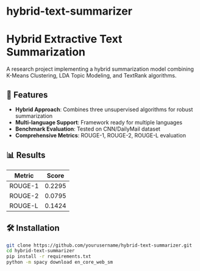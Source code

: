 # hybrid-text-summarizer
# Hybrid Extractive Text Summarization

A research project implementing a hybrid summarization model combining K-Means Clustering, LDA Topic Modeling, and TextRank algorithms.

## 🚀 Features

- **Hybrid Approach**: Combines three unsupervised algorithms for robust summarization
- **Multi-language Support**: Framework ready for multiple languages
- **Benchmark Evaluation**: Tested on CNN/DailyMail dataset
- **Comprehensive Metrics**: ROUGE-1, ROUGE-2, ROUGE-L evaluation

## 📊 Results

| Metric | Score |
|--------|-------|
| ROUGE-1 | 0.2295 |
| ROUGE-2 | 0.0795 |
| ROUGE-L | 0.1424 |

## 🛠️ Installation

```bash
git clone https://github.com/yourusername/hybrid-text-summarizer.git
cd hybrid-text-summarizer
pip install -r requirements.txt
python -m spacy download en_core_web_sm
